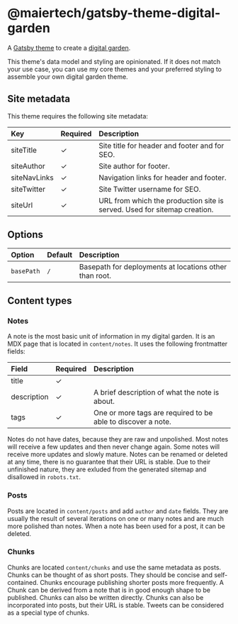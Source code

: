 # @maiertech/gatsby-theme-digital-garden

A [Gatsby theme](https://www.gatsbyjs.com/docs/themes/what-are-gatsby-themes/)
to create a [digital garden](https://joelhooks.com/digital-garden).

This theme's data model and styling are opinionated. If it does not match your
use case, you can use my core themes and your preferred styling to assemble your
own digital garden theme.

## Site metadata

This theme requires the following site metadata:

| Key          | Required | Description                                                              |
| :----------- | :------- | :----------------------------------------------------------------------- |
| siteTitle    | ✓        | Site title for header and footer and for SEO.                            |
| siteAuthor   | ✓        | Site author for footer.                                                  |
| siteNavLinks | ✓        | Navigation links for header and footer.                                  |
| siteTwitter  | ✓        | Site Twitter username for SEO.                                           |
| siteUrl      | ✓        | URL from which the production site is served. Used for sitemap creation. |

## Options

| Option     | Default | Description                                            |
| :--------- | :------ | :----------------------------------------------------- |
| `basePath` | `/`     | Basepath for deployments at locations other than root. |

## Content types

### Notes

A note is the most basic unit of information in my digital garden. It is an MDX
page that is located in `content/notes`. It uses the following frontmatter
fields:

| Field       | Required | Description                                                  |
| :---------- | :------- | :----------------------------------------------------------- |
| title       | ✓        |                                                              |
| description | ✓        | A brief description of what the note is about.               |
| tags        | ✓        | One or more tags are required to be able to discover a note. |

Notes do not have dates, because they are raw and unpolished. Most notes will
receive a few updates and then never change again. Some notes will receive more
updates and slowly mature. Notes can be renamed or deleted at any time, there is
no guarantee that their URL is stable. Due to their unfinished nature, they are
exluded from the generated sitemap and disallowed in `robots.txt`.

### Posts

Posts are located in `content/posts` and add `author` and `date` fields. They
are usually the result of several iterations on one or many notes and are much
more polished than notes. When a note has been used for a post, it can be
deleted.

### Chunks

Chunks are located `content/chunks` and use the same metadata as posts. Chunks
can be thought of as short posts. They should be concise and self-contained.
Chunks encourage publishing shorter posts more frequently. A Chunk can be
derived from a note that is in good enough shape to be published. Chunks can
also be written directly. Chunks can also be incorporated into posts, but their
URL is stable. Tweets can be considered as a special type of chunks.
